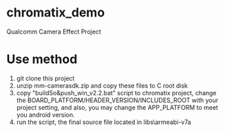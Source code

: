 # chromatix_demo
Qualcomm Camera Effect Project

# Use method 

1. git clone this project
2. unzip mm-camerasdk.zip and copy these files to C root disk
3. copy "buildSo&push_win_v2.2.bat" script to chromatix project, change the BOARD_PLATFORM/HEADER_VERSION/INCLUDES_ROOT with your project setting, and also, you may change the APP_PLATFORM to meet you android version.
4. run the script, the final source file located in libs\armeabi-v7a
